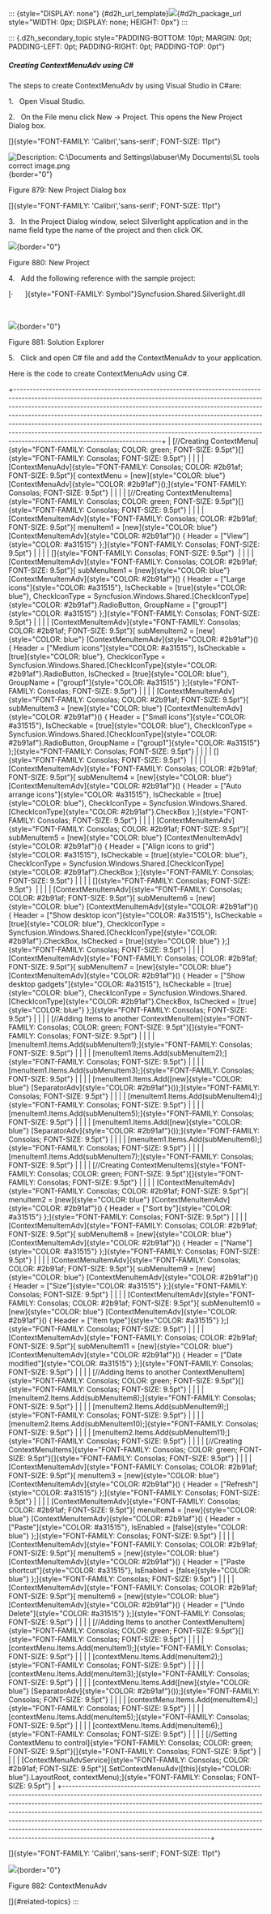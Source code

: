 ::: {style="DISPLAY: none"}
[](ms-xhelp:///?Id=d2h_url_template){#d2h_url_template}![](!package_url!){#d2h_package_url style="WIDTH: 0px; DISPLAY: none; HEIGHT: 0px"}
:::

::: {.d2h_secondary_topic style="PADDING-BOTTOM: 10pt; MARGIN: 0pt; PADDING-LEFT: 0pt; PADDING-RIGHT: 0pt; PADDING-TOP: 0pt"}
##### Creating ContextMenuAdv using C#

The steps to create ContextMenuAdv by using Visual Studio in C#are:

1.   Open Visual Studio.

2.   On the File menu click New -\> Project. This opens the New Project Dialog box.

[]{style="FONT-FAMILY: 'Calibri','sans-serif'; FONT-SIZE: 11pt"} 

![Description: C:\\Documents and Settings\\labuser\\My Documents\\SL tools correct image.png](../ImagesExt/image261_45.png){border="0"}

Figure 879: New Project Dialog box

[]{style="FONT-FAMILY: 'Calibri','sans-serif'; FONT-SIZE: 11pt"} 

3.   In the Project Dialog window, select Silverlight application and in the name field type the name of the project and then click OK.

![](../ImagesExt/image261_46.png){border="0"}

Figure 880: New Project

4.   Add the following reference with the sample project:

[·      ]{style="FONT-FAMILY: Symbol"}Syncfusion.Shared.Silverlight.dll

 

![](../ImagesExt/image261_47.png){border="0"}

Figure 881: Solution Explorer

5.   Click and open C# file and add the ContextMenuAdv to your application.

Here is the code to create ContextMenuAdv using C#.

+---------------------------------------------------------------------------------------------------------------------------------------------------------------------------------------------------------------------------------------------------------------------------------------------------------------------------------------------------------------------------------------------------------------------------------------------------------------------------------------------------------------------------------+
| [//Creating ContextMenu]{style="FONT-FAMILY: Consolas; COLOR: green; FONT-SIZE: 9.5pt"}[]{style="FONT-FAMILY: Consolas; FONT-SIZE: 9.5pt"}                                                                                                                                                                                                                                                                                                                                                                                      |
|                                                                                                                                                                                                                                                                                                                                                                                                                                                                                                                                 |
| [ContextMenuAdv]{style="FONT-FAMILY: Consolas; COLOR: #2b91af; FONT-SIZE: 9.5pt"}[ contextMenu = [new]{style="COLOR: blue"} [ContextMenuAdv]{style="COLOR: #2b91af"}();]{style="FONT-FAMILY: Consolas; FONT-SIZE: 9.5pt"}                                                                                                                                                                                                                                                                                                       |
|                                                                                                                                                                                                                                                                                                                                                                                                                                                                                                                                 |
| [//Creating ContextMenuItems]{style="FONT-FAMILY: Consolas; COLOR: green; FONT-SIZE: 9.5pt"}[]{style="FONT-FAMILY: Consolas; FONT-SIZE: 9.5pt"}                                                                                                                                                                                                                                                                                                                                                                                 |
|                                                                                                                                                                                                                                                                                                                                                                                                                                                                                                                                 |
| [ContextMenuItemAdv]{style="FONT-FAMILY: Consolas; COLOR: #2b91af; FONT-SIZE: 9.5pt"}[ menuItem1 = [new]{style="COLOR: blue"} [ContextMenuItemAdv]{style="COLOR: #2b91af"}() { Header = [\"View\"]{style="COLOR: #a31515"} };]{style="FONT-FAMILY: Consolas; FONT-SIZE: 9.5pt"}                                                                                                                                                                                                                                                 |
|                                                                                                                                                                                                                                                                                                                                                                                                                                                                                                                                 |
| []{style="FONT-FAMILY: Consolas; FONT-SIZE: 9.5pt"}                                                                                                                                                                                                                                                                                                                                                                                                                                                                             |
|                                                                                                                                                                                                                                                                                                                                                                                                                                                                                                                                 |
| [ContextMenuItemAdv]{style="FONT-FAMILY: Consolas; COLOR: #2b91af; FONT-SIZE: 9.5pt"}[ subMenuItem1 = [new]{style="COLOR: blue"} [ContextMenuItemAdv]{style="COLOR: #2b91af"}() { Header = [\"Large icons\"]{style="COLOR: #a31515"}, IsCheckable = [true]{style="COLOR: blue"}, CheckIconType = Syncfusion.Windows.Shared.[CheckIconType]{style="COLOR: #2b91af"}.RadioButton, GroupName = [\"group1\"]{style="COLOR: #a31515"} };]{style="FONT-FAMILY: Consolas; FONT-SIZE: 9.5pt"}                                           |
|                                                                                                                                                                                                                                                                                                                                                                                                                                                                                                                                 |
| [ContextMenuItemAdv]{style="FONT-FAMILY: Consolas; COLOR: #2b91af; FONT-SIZE: 9.5pt"}[ subMenuItem2 = [new]{style="COLOR: blue"} [ContextMenuItemAdv]{style="COLOR: #2b91af"}() { Header = [\"Medium icons\"]{style="COLOR: #a31515"}, IsCheckable = [true]{style="COLOR: blue"}, CheckIconType = Syncfusion.Windows.Shared.[CheckIconType]{style="COLOR: #2b91af"}.RadioButton, IsChecked = [true]{style="COLOR: blue"}, GroupName = [\"group1\"]{style="COLOR: #a31515"} };]{style="FONT-FAMILY: Consolas; FONT-SIZE: 9.5pt"} |
|                                                                                                                                                                                                                                                                                                                                                                                                                                                                                                                                 |
| [ContextMenuItemAdv]{style="FONT-FAMILY: Consolas; COLOR: #2b91af; FONT-SIZE: 9.5pt"}[ subMenuItem3 = [new]{style="COLOR: blue"} [ContextMenuItemAdv]{style="COLOR: #2b91af"}() { Header = [\"Small icons\"]{style="COLOR: #a31515"}, IsCheckable = [true]{style="COLOR: blue"}, CheckIconType = Syncfusion.Windows.Shared.[CheckIconType]{style="COLOR: #2b91af"}.RadioButton, GroupName = [\"group1\"]{style="COLOR: #a31515"} };]{style="FONT-FAMILY: Consolas; FONT-SIZE: 9.5pt"}                                           |
|                                                                                                                                                                                                                                                                                                                                                                                                                                                                                                                                 |
| []{style="FONT-FAMILY: Consolas; FONT-SIZE: 9.5pt"}                                                                                                                                                                                                                                                                                                                                                                                                                                                                             |
|                                                                                                                                                                                                                                                                                                                                                                                                                                                                                                                                 |
| [ContextMenuItemAdv]{style="FONT-FAMILY: Consolas; COLOR: #2b91af; FONT-SIZE: 9.5pt"}[ subMenuItem4 = [new]{style="COLOR: blue"} [ContextMenuItemAdv]{style="COLOR: #2b91af"}() { Header = [\"Auto arrange icons\"]{style="COLOR: #a31515"}, IsCheckable = [true]{style="COLOR: blue"}, CheckIconType = Syncfusion.Windows.Shared.[CheckIconType]{style="COLOR: #2b91af"}.CheckBox };]{style="FONT-FAMILY: Consolas; FONT-SIZE: 9.5pt"}                                                                                         |
|                                                                                                                                                                                                                                                                                                                                                                                                                                                                                                                                 |
| [ContextMenuItemAdv]{style="FONT-FAMILY: Consolas; COLOR: #2b91af; FONT-SIZE: 9.5pt"}[ subMenuItem5 = [new]{style="COLOR: blue"} [ContextMenuItemAdv]{style="COLOR: #2b91af"}() { Header = [\"Align icons to grid\"]{style="COLOR: #a31515"}, IsCheckable = [true]{style="COLOR: blue"}, CheckIconType = Syncfusion.Windows.Shared.[CheckIconType]{style="COLOR: #2b91af"}.CheckBox };]{style="FONT-FAMILY: Consolas; FONT-SIZE: 9.5pt"}                                                                                        |
|                                                                                                                                                                                                                                                                                                                                                                                                                                                                                                                                 |
| []{style="FONT-FAMILY: Consolas; FONT-SIZE: 9.5pt"}                                                                                                                                                                                                                                                                                                                                                                                                                                                                             |
|                                                                                                                                                                                                                                                                                                                                                                                                                                                                                                                                 |
| [ContextMenuItemAdv]{style="FONT-FAMILY: Consolas; COLOR: #2b91af; FONT-SIZE: 9.5pt"}[ subMenuItem6 = [new]{style="COLOR: blue"} [ContextMenuItemAdv]{style="COLOR: #2b91af"}() { Header = [\"Show desktop icon\"]{style="COLOR: #a31515"}, IsCheckable = [true]{style="COLOR: blue"}, CheckIconType = Syncfusion.Windows.Shared.[CheckIconType]{style="COLOR: #2b91af"}.CheckBox, IsChecked = [true]{style="COLOR: blue"} };]{style="FONT-FAMILY: Consolas; FONT-SIZE: 9.5pt"}                                                 |
|                                                                                                                                                                                                                                                                                                                                                                                                                                                                                                                                 |
| [ContextMenuItemAdv]{style="FONT-FAMILY: Consolas; COLOR: #2b91af; FONT-SIZE: 9.5pt"}[ subMenuItem7 = [new]{style="COLOR: blue"} [ContextMenuItemAdv]{style="COLOR: #2b91af"}() { Header = [\"Show desktop gadgets\"]{style="COLOR: #a31515"}, IsCheckable = [true]{style="COLOR: blue"}, CheckIconType = Syncfusion.Windows.Shared.[CheckIconType]{style="COLOR: #2b91af"}.CheckBox, IsChecked = [true]{style="COLOR: blue"} };]{style="FONT-FAMILY: Consolas; FONT-SIZE: 9.5pt"}                                              |
|                                                                                                                                                                                                                                                                                                                                                                                                                                                                                                                                 |
| [//Adding Items to another ContextMenuItem]{style="FONT-FAMILY: Consolas; COLOR: green; FONT-SIZE: 9.5pt"}[]{style="FONT-FAMILY: Consolas; FONT-SIZE: 9.5pt"}                                                                                                                                                                                                                                                                                                                                                                   |
|                                                                                                                                                                                                                                                                                                                                                                                                                                                                                                                                 |
| [menuItem1.Items.Add(subMenuItem1);]{style="FONT-FAMILY: Consolas; FONT-SIZE: 9.5pt"}                                                                                                                                                                                                                                                                                                                                                                                                                                           |
|                                                                                                                                                                                                                                                                                                                                                                                                                                                                                                                                 |
| [menuItem1.Items.Add(subMenuItem2);]{style="FONT-FAMILY: Consolas; FONT-SIZE: 9.5pt"}                                                                                                                                                                                                                                                                                                                                                                                                                                           |
|                                                                                                                                                                                                                                                                                                                                                                                                                                                                                                                                 |
| [menuItem1.Items.Add(subMenuItem3);]{style="FONT-FAMILY: Consolas; FONT-SIZE: 9.5pt"}                                                                                                                                                                                                                                                                                                                                                                                                                                           |
|                                                                                                                                                                                                                                                                                                                                                                                                                                                                                                                                 |
| [menuItem1.Items.Add([new]{style="COLOR: blue"} [SeparatorAdv]{style="COLOR: #2b91af"}());]{style="FONT-FAMILY: Consolas; FONT-SIZE: 9.5pt"}                                                                                                                                                                                                                                                                                                                                                                                    |
|                                                                                                                                                                                                                                                                                                                                                                                                                                                                                                                                 |
| [menuItem1.Items.Add(subMenuItem4);]{style="FONT-FAMILY: Consolas; FONT-SIZE: 9.5pt"}                                                                                                                                                                                                                                                                                                                                                                                                                                           |
|                                                                                                                                                                                                                                                                                                                                                                                                                                                                                                                                 |
| [menuItem1.Items.Add(subMenuItem5);]{style="FONT-FAMILY: Consolas; FONT-SIZE: 9.5pt"}                                                                                                                                                                                                                                                                                                                                                                                                                                           |
|                                                                                                                                                                                                                                                                                                                                                                                                                                                                                                                                 |
| [menuItem1.Items.Add([new]{style="COLOR: blue"} [SeparatorAdv]{style="COLOR: #2b91af"}());]{style="FONT-FAMILY: Consolas; FONT-SIZE: 9.5pt"}                                                                                                                                                                                                                                                                                                                                                                                    |
|                                                                                                                                                                                                                                                                                                                                                                                                                                                                                                                                 |
| [menuItem1.Items.Add(subMenuItem6);]{style="FONT-FAMILY: Consolas; FONT-SIZE: 9.5pt"}                                                                                                                                                                                                                                                                                                                                                                                                                                           |
|                                                                                                                                                                                                                                                                                                                                                                                                                                                                                                                                 |
| [menuItem1.Items.Add(subMenuItem7);]{style="FONT-FAMILY: Consolas; FONT-SIZE: 9.5pt"}                                                                                                                                                                                                                                                                                                                                                                                                                                           |
|                                                                                                                                                                                                                                                                                                                                                                                                                                                                                                                                 |
| [//Creating ContextMenuItems]{style="FONT-FAMILY: Consolas; COLOR: green; FONT-SIZE: 9.5pt"}[]{style="FONT-FAMILY: Consolas; FONT-SIZE: 9.5pt"}                                                                                                                                                                                                                                                                                                                                                                                 |
|                                                                                                                                                                                                                                                                                                                                                                                                                                                                                                                                 |
| [ContextMenuItemAdv]{style="FONT-FAMILY: Consolas; COLOR: #2b91af; FONT-SIZE: 9.5pt"}[ menuItem2 = [new]{style="COLOR: blue"} [ContextMenuItemAdv]{style="COLOR: #2b91af"}() { Header = [\"Sort by\"]{style="COLOR: #a31515"} };]{style="FONT-FAMILY: Consolas; FONT-SIZE: 9.5pt"}                                                                                                                                                                                                                                              |
|                                                                                                                                                                                                                                                                                                                                                                                                                                                                                                                                 |
| [ContextMenuItemAdv]{style="FONT-FAMILY: Consolas; COLOR: #2b91af; FONT-SIZE: 9.5pt"}[ subMenuItem8 = [new]{style="COLOR: blue"} [ContextMenuItemAdv]{style="COLOR: #2b91af"}() { Header = [\"Name\"]{style="COLOR: #a31515"} };]{style="FONT-FAMILY: Consolas; FONT-SIZE: 9.5pt"}                                                                                                                                                                                                                                              |
|                                                                                                                                                                                                                                                                                                                                                                                                                                                                                                                                 |
| [ContextMenuItemAdv]{style="FONT-FAMILY: Consolas; COLOR: #2b91af; FONT-SIZE: 9.5pt"}[ subMenuItem9 = [new]{style="COLOR: blue"} [ContextMenuItemAdv]{style="COLOR: #2b91af"}() { Header = [\"Size\"]{style="COLOR: #a31515"} };]{style="FONT-FAMILY: Consolas; FONT-SIZE: 9.5pt"}                                                                                                                                                                                                                                              |
|                                                                                                                                                                                                                                                                                                                                                                                                                                                                                                                                 |
| [ContextMenuItemAdv]{style="FONT-FAMILY: Consolas; COLOR: #2b91af; FONT-SIZE: 9.5pt"}[ subMenuItem10 = [new]{style="COLOR: blue"} [ContextMenuItemAdv]{style="COLOR: #2b91af"}() { Header = [\"Item type\"]{style="COLOR: #a31515"} };]{style="FONT-FAMILY: Consolas; FONT-SIZE: 9.5pt"}                                                                                                                                                                                                                                        |
|                                                                                                                                                                                                                                                                                                                                                                                                                                                                                                                                 |
| [ContextMenuItemAdv]{style="FONT-FAMILY: Consolas; COLOR: #2b91af; FONT-SIZE: 9.5pt"}[ subMenuItem11 = [new]{style="COLOR: blue"} [ContextMenuItemAdv]{style="COLOR: #2b91af"}() { Header = [\"Date modified\"]{style="COLOR: #a31515"} };]{style="FONT-FAMILY: Consolas; FONT-SIZE: 9.5pt"}                                                                                                                                                                                                                                    |
|                                                                                                                                                                                                                                                                                                                                                                                                                                                                                                                                 |
| [//Adding Items to another ContextMenuItem]{style="FONT-FAMILY: Consolas; COLOR: green; FONT-SIZE: 9.5pt"}[]{style="FONT-FAMILY: Consolas; FONT-SIZE: 9.5pt"}                                                                                                                                                                                                                                                                                                                                                                   |
|                                                                                                                                                                                                                                                                                                                                                                                                                                                                                                                                 |
| [menuItem2.Items.Add(subMenuItem8);]{style="FONT-FAMILY: Consolas; FONT-SIZE: 9.5pt"}                                                                                                                                                                                                                                                                                                                                                                                                                                           |
|                                                                                                                                                                                                                                                                                                                                                                                                                                                                                                                                 |
| [menuItem2.Items.Add(subMenuItem9);]{style="FONT-FAMILY: Consolas; FONT-SIZE: 9.5pt"}                                                                                                                                                                                                                                                                                                                                                                                                                                           |
|                                                                                                                                                                                                                                                                                                                                                                                                                                                                                                                                 |
| [menuItem2.Items.Add(subMenuItem10);]{style="FONT-FAMILY: Consolas; FONT-SIZE: 9.5pt"}                                                                                                                                                                                                                                                                                                                                                                                                                                          |
|                                                                                                                                                                                                                                                                                                                                                                                                                                                                                                                                 |
| [menuItem2.Items.Add(subMenuItem11);]{style="FONT-FAMILY: Consolas; FONT-SIZE: 9.5pt"}                                                                                                                                                                                                                                                                                                                                                                                                                                          |
|                                                                                                                                                                                                                                                                                                                                                                                                                                                                                                                                 |
| [//Creating ContextMenuItems]{style="FONT-FAMILY: Consolas; COLOR: green; FONT-SIZE: 9.5pt"}[]{style="FONT-FAMILY: Consolas; FONT-SIZE: 9.5pt"}                                                                                                                                                                                                                                                                                                                                                                                 |
|                                                                                                                                                                                                                                                                                                                                                                                                                                                                                                                                 |
| [ContextMenuItemAdv]{style="FONT-FAMILY: Consolas; COLOR: #2b91af; FONT-SIZE: 9.5pt"}[ menuItem3 = [new]{style="COLOR: blue"} [ContextMenuItemAdv]{style="COLOR: #2b91af"}() { Header = [\"Refresh\"]{style="COLOR: #a31515"} };]{style="FONT-FAMILY: Consolas; FONT-SIZE: 9.5pt"}                                                                                                                                                                                                                                              |
|                                                                                                                                                                                                                                                                                                                                                                                                                                                                                                                                 |
| [ContextMenuItemAdv]{style="FONT-FAMILY: Consolas; COLOR: #2b91af; FONT-SIZE: 9.5pt"}[ menuItem4 = [new]{style="COLOR: blue"} [ContextMenuItemAdv]{style="COLOR: #2b91af"}() { Header = [\"Paste\"]{style="COLOR: #a31515"}, IsEnabled = [false]{style="COLOR: blue"} };]{style="FONT-FAMILY: Consolas; FONT-SIZE: 9.5pt"}                                                                                                                                                                                                      |
|                                                                                                                                                                                                                                                                                                                                                                                                                                                                                                                                 |
| [ContextMenuItemAdv]{style="FONT-FAMILY: Consolas; COLOR: #2b91af; FONT-SIZE: 9.5pt"}[ menuItem5 = [new]{style="COLOR: blue"} [ContextMenuItemAdv]{style="COLOR: #2b91af"}() { Header = [\"Paste shortcut\"]{style="COLOR: #a31515"}, IsEnabled = [false]{style="COLOR: blue"} };]{style="FONT-FAMILY: Consolas; FONT-SIZE: 9.5pt"}                                                                                                                                                                                             |
|                                                                                                                                                                                                                                                                                                                                                                                                                                                                                                                                 |
| [ContextMenuItemAdv]{style="FONT-FAMILY: Consolas; COLOR: #2b91af; FONT-SIZE: 9.5pt"}[ menuItem6 = [new]{style="COLOR: blue"} [ContextMenuItemAdv]{style="COLOR: #2b91af"}() { Header = [\"Undo Delete\"]{style="COLOR: #a31515"} };]{style="FONT-FAMILY: Consolas; FONT-SIZE: 9.5pt"}                                                                                                                                                                                                                                          |
|                                                                                                                                                                                                                                                                                                                                                                                                                                                                                                                                 |
| [//Adding Items to another ContextMenuItem]{style="FONT-FAMILY: Consolas; COLOR: green; FONT-SIZE: 9.5pt"}[]{style="FONT-FAMILY: Consolas; FONT-SIZE: 9.5pt"}                                                                                                                                                                                                                                                                                                                                                                   |
|                                                                                                                                                                                                                                                                                                                                                                                                                                                                                                                                 |
| [contextMenu.Items.Add(menuItem1);]{style="FONT-FAMILY: Consolas; FONT-SIZE: 9.5pt"}                                                                                                                                                                                                                                                                                                                                                                                                                                            |
|                                                                                                                                                                                                                                                                                                                                                                                                                                                                                                                                 |
| [contextMenu.Items.Add(menuItem2);]{style="FONT-FAMILY: Consolas; FONT-SIZE: 9.5pt"}                                                                                                                                                                                                                                                                                                                                                                                                                                            |
|                                                                                                                                                                                                                                                                                                                                                                                                                                                                                                                                 |
| [contextMenu.Items.Add(menuItem3);]{style="FONT-FAMILY: Consolas; FONT-SIZE: 9.5pt"}                                                                                                                                                                                                                                                                                                                                                                                                                                            |
|                                                                                                                                                                                                                                                                                                                                                                                                                                                                                                                                 |
| [contextMenu.Items.Add([new]{style="COLOR: blue"} [SeparatorAdv]{style="COLOR: #2b91af"}());]{style="FONT-FAMILY: Consolas; FONT-SIZE: 9.5pt"}                                                                                                                                                                                                                                                                                                                                                                                  |
|                                                                                                                                                                                                                                                                                                                                                                                                                                                                                                                                 |
| [contextMenu.Items.Add(menuItem4);]{style="FONT-FAMILY: Consolas; FONT-SIZE: 9.5pt"}                                                                                                                                                                                                                                                                                                                                                                                                                                            |
|                                                                                                                                                                                                                                                                                                                                                                                                                                                                                                                                 |
| [contextMenu.Items.Add(menuItem5);]{style="FONT-FAMILY: Consolas; FONT-SIZE: 9.5pt"}                                                                                                                                                                                                                                                                                                                                                                                                                                            |
|                                                                                                                                                                                                                                                                                                                                                                                                                                                                                                                                 |
| [contextMenu.Items.Add(menuItem6);]{style="FONT-FAMILY: Consolas; FONT-SIZE: 9.5pt"}                                                                                                                                                                                                                                                                                                                                                                                                                                            |
|                                                                                                                                                                                                                                                                                                                                                                                                                                                                                                                                 |
| [//Setting ContextMenu to control]{style="FONT-FAMILY: Consolas; COLOR: green; FONT-SIZE: 9.5pt"}[]{style="FONT-FAMILY: Consolas; FONT-SIZE: 9.5pt"}                                                                                                                                                                                                                                                                                                                                                                            |
|                                                                                                                                                                                                                                                                                                                                                                                                                                                                                                                                 |
| [ContextMenuAdvService]{style="FONT-FAMILY: Consolas; COLOR: #2b91af; FONT-SIZE: 9.5pt"}[.SetContextMenuAdv([this]{style="COLOR: blue"}.LayoutRoot, contextMenu);]{style="FONT-FAMILY: Consolas; FONT-SIZE: 9.5pt"}                                                                                                                                                                                                                                                                                                             |
+---------------------------------------------------------------------------------------------------------------------------------------------------------------------------------------------------------------------------------------------------------------------------------------------------------------------------------------------------------------------------------------------------------------------------------------------------------------------------------------------------------------------------------+

[]{style="FONT-FAMILY: 'Calibri','sans-serif'; FONT-SIZE: 11pt"} 

![](../ImagesExt/image261_786.png){border="0"}

Figure 882: ContextMenuAdv

[]{#related-topics}
:::
